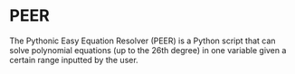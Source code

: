 # PEER
The Pythonic Easy Equation Resolver (PEER) is a Python script that can solve polynomial equations (up to the 26th degree) in  one variable given a certain range inputted by the user.  
